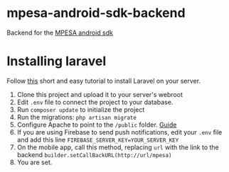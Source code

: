 # mpesa-android-sdk-backend
Backend for the [MPESA android sdk](https://github.com/bdhobare/mpesa-android-sdk)

# Installing laravel
Follow [this](https://www.howtoforge.com/tutorial/install-laravel-on-ubuntu-for-apache/) short and easy tutorial to install Laravel on your server.

1. Clone this project and upload it to your server's webroot
2. Edit `.env` file to connect the project to your database.
3. Run `composer update` to initialize the project
4. Run the migrations: `php artisan migrate`
5. Configure Apache to point to the `/public` folder. [Guide](http://laravel-recipes.com/recipes/25/creating-an-apache-virtualhost)
6. If you are using Firebase to send push notifications, edit your `.env` file and add this line
 ``FIREBASE_SERVER_KEY=YOUR_SERVER_KEY``
7. On the mobile app, call this method, replacing `url` with the link to the backend
   ```builder.setCallBackURL(http://url/mpesa)```
8. You are set.

